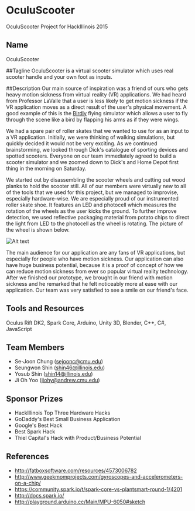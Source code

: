 # OculuScooter
OculuScooter Project for HackIllinois 2015

## Name
OculuScooter

##Tagline
OculuScooter is a virtual scooter simulator which uses real scooter handle and your own foot as inputs.

##Description
Our main source of inspiration was a friend of ours who gets heavy motion sickness from virtual reality (VR) applications. We had heard from Professor LaValle that a user is less likely to get motion sickness if the VR application moves as a direct result of the user's physical movement. A good example of this is the [Birdly](http://birdly.zhdk.ch/about/) flying simulator which allows a user to fly through the scene like a bird by flapping his arms as if they were wings.

We had a spare pair of roller skates that we wanted to use for as an input to a VR application. Initially, we were thinking of walking simulations, but quickly decided it would not be very exciting. As we continued brainstorming, we looked through Dick's catalogue of sporting devices and spotted scooters. Everyone on our team immediately agreed to build a scooter simulator and we zoomed down to Dick's and Home Depot first thing in the morning on Saturday.

We started out by disassembling the scooter wheels and cutting out wood planks to hold the scooter still. All of our members were virtually new to all of the tools that we used for this project, but we managed to improvise, especially hardware-wise. We are especially proud of our instrumented roller skate shoe. It features an LED and photocell which measures the rotation of the wheels as the user kicks the ground. To further improve detection, we used reflective packaging material from potato chips to direct the light from LED to the photocell as the wheel is rotating. The picture of the wheel is shown below.

![Alt text](https://dl.dropboxusercontent.com/u/16159349/skate_shoe.jpg "Instrumented Skating Shoes")

The main audience for our application are any fans of VR applications, but especially for people who have motion sickness. Our application can also have huge business potential, because it is a proof of concept of how we can reduce motion sickness from ever so popular virtual reality technology. After we finished our prototype, we brought in our friend with motion sickness and he remarked that he felt noticeably more at ease with our application. Our team was very satisfied to see a smile on our friend's face.

## Tools and Resources
Oculus Rift DK2, Spark Core, Arduino, Unity 3D, Blender, C++, C#, JavaScript

## Team Members
- Se-Joon Chung (sejoonc@cmu.edu)
- Seungwon Shin (shin46@illinois.edu)
- Yosub Shin (shin14@illinois.edu)
- Ji Oh Yoo (jiohy@andrew.cmu.edu)

## Sponsor Prizes
- HackIllinois Top Three Hardware Hacks
- GoDaddy's Best Small Business Application
- Google's Best Hack
- Best Spark Hack
- Thiel Capital's Hack with Product/Business Potential

## References
- http://fatboxsoftware.com/resources/4573006782
- http://www.geekmomprojects.com/gyroscopes-and-accelerometers-on-a-chip/
- https://community.spark.io/t/spark-core-vs-plantsmart-round-1/4201
- http://docs.spark.io/
- http://playground.arduino.cc/Main/MPU-6050#sketch
